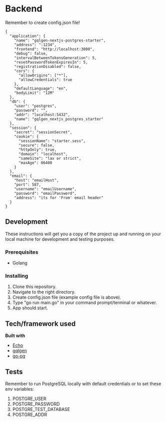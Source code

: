 # Backend

Remember to create config.json file!

```
{
  "application": {
    "name": "gqlgen-nextjs-postgres-starter",
    "address": ":1234",
    "frontend": "http://localhost:3000",
    "debug": false,
    "intervalBetweenTokensGeneration": 5,
    "resetPasswordTokenExpiresIn": 5,
    "registrationDisabled": false,
    "cors": {
      "allowOrigins": ["*"],
      "allowCredentials": true
    },
    "defaultLanguage": "en",
    "bodyLimit": "12M"
  },
  "db": {
    "user": "postgres",
    "password": "",
    "addr": "localhost:5432",
    "name": "gqlgen_nextjs_postgres_starter"
  },
  "session": {
    "secret": "sessionSecret",
    "cookie": {
      "sessionName": "starter.sess",
      "secure": false,
      "httpOnly": true,
      "domain": "localhost",
      "sameSite": "lax or strict",
      "maxAge": 86400
    }
  },
  "email": {
    "host": "emailHost",
    "port": 587,
    "username": "emailUsername",
    "password": "emailPassword",
    "address": "its for 'From' email header"
  }
}

```

## Development

These instructions will get you a copy of the project up and running on your local machine for development and testing purposes.

### Prerequisites

- Golang

### Installing

1. Clone this repository.
2. Navigate to the right directory.
3. Create config.json file (example config file is above).
4. Type "go run main.go" in your command prompt/terminal or whatever.
5. App should start.

## Tech/framework used

<b>Built with</b>

- [Echo](https://echo.labstack.com/)
- [gqlgen](https://github.com/99designs/gqlgen)
- [go-pg](https://github.com/go-pg/pg)

## Tests

Remember to run PostgreSQL locally with default credentials or to set these env variables:

1. POSTGRE_USER
2. POSTGRE_PASSWORD
3. POSTGRE_TEST_DATABASE
4. POSTGRE_ADDR
